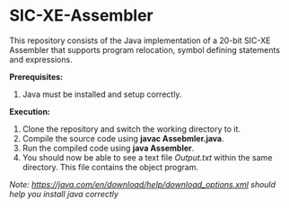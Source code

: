# SIC-XE-Assembler

This repository consists of the Java implementation of a 20-bit SIC-XE Assembler that supports program relocation, symbol defining statements and expressions.

**Prerequisites:**
1. Java must be installed and setup correctly.

**Execution:**
1. Clone the repository and switch the working directory to it.
2. Compile the source code using **javac Assebmler.java**.
3. Run the compiled code using **java Assembler**.
4. You should now be able to see a text file *Output.txt* within the same directory. This file contains the object program.

*Note: https://java.com/en/download/help/download_options.xml should help you install java correctly*
